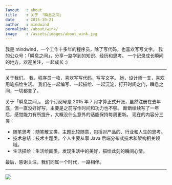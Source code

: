 ```yaml
---
layout   : about
title    : 关于 「瞬息之间」
date     : 2015-10-21
author   : mindwind
permalink: /about/wink/
image    : /assets/images/about_wink.jpg
---
```



我是 mindwind，一个工作十多年的程序员，除了写代码，也喜欢写写文字。
我的公众号：「瞬息之间」，分享一路学到的知识、经历和思考。
一个记录成长瞬间的地方，欢迎关注，一起成长 :)

---

关于我们。
我，程序员一枚，喜欢写写代码，写写文字。
她，设计师一支，喜欢用笔描绘生活。
我们在一起编写、一起描绘、一起沉淀，打开时间之门，瞬息之间，一切都变了。

关于「瞬息之间」。
这个订阅号是 2015 年 7 月才算正式开张，虽然注册在去年底，但一直没好好写，主要是之前写作时间和功力也不够。
断断续续写了一年后，感觉能力有所提升，大概没什么意外的话能保持每周更新。
现在的内容分三类：

  - 随笔思考：随笔散文类，主题比较随意，包括对产品的、行业和人生的思考。
  - 技术总结：技术主题类，个人主要从事 Java 后端分布式技术和架构相关领域。
  - 生活描绘：生活绘画类，发现生活中的美好，描绘此刻的瞬间心情。

最后，感谢关注，我们同属一个时代，一路相伴。

---
![](/assets/images/qrcode_wechat.jpg)
